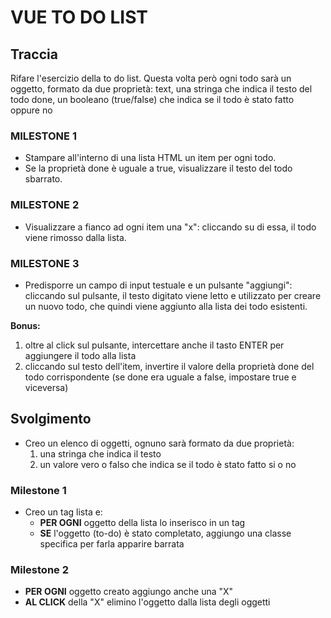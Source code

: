 # VUE TO DO LIST

## Traccia

Rifare l'esercizio della to do list.
Questa volta però ogni todo sarà un oggetto, formato da due proprietà:
text, una stringa che indica il testo del todo
done, un booleano (true/false) che indica se il todo è stato fatto oppure no

### MILESTONE 1

- Stampare all'interno di una lista HTML un item per ogni todo.
- Se la proprietà done è uguale a true, visualizzare il testo del todo sbarrato.

### MILESTONE 2

- Visualizzare a fianco ad ogni item una "x": cliccando su di essa, il todo viene rimosso dalla lista.

### MILESTONE 3

- Predisporre un campo di input testuale e un pulsante "aggiungi": cliccando sul pulsante, il testo digitato viene letto e utilizzato per creare un nuovo todo, che quindi viene aggiunto alla lista dei todo esistenti.

**Bonus:**

1. oltre al click sul pulsante, intercettare anche il tasto ENTER per aggiungere il todo alla lista
2. cliccando sul testo dell'item, invertire il valore della proprietà done del todo corrispondente (se done era uguale a false, impostare true e viceversa)

## Svolgimento

- Creo un elenco di oggetti, ognuno sarà formato da due proprietà:
  1. una stringa che indica il testo
  2. un valore vero o falso che indica se il todo è stato fatto si o no

### Milestone 1

- Creo un tag lista e:
  - **PER OGNI** oggetto della lista lo inserisco in un tag
  - **SE** l'oggetto (to-do) è stato completato, aggiungo una classe specifica per farla apparire barrata

### Milestone 2

- **PER OGNI** oggetto creato aggiungo anche una "X"
- **AL CLICK** della "X" elimino l'oggetto dalla lista degli oggetti
